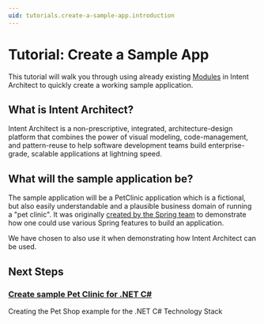 ```yaml
---
uid: tutorials.create-a-sample-app.introduction
---
```

# Tutorial: Create a Sample App

This tutorial will walk you through using already existing [Modules](xref:application-development.applications-and-solutions.about-modules) in Intent Architect to quickly create a working sample application.

## What is Intent Architect?

Intent Architect is a non-prescriptive, integrated, architecture-design platform that combines the power of visual modeling, code-management, and pattern-reuse to help software development teams build enterprise-grade, scalable applications at lightning speed.

## What will the sample application be?

The sample application will be a PetClinic application which is a fictional, but also easily understandable and a plausible business domain of running a "pet clinic". It was originally [created by the Spring team](https://spring-petclinic.github.io/) to demonstrate how one could use various Spring features to build an application.

We have chosen to also use it when demonstrating how Intent Architect can be used.

## Next Steps

### [Create sample Pet Clinic for .NET C#](xref:tutorials.create-a-sample-app.create-a-petclinic-csharp)

Creating the Pet Shop example for the .NET C# Technology Stack
